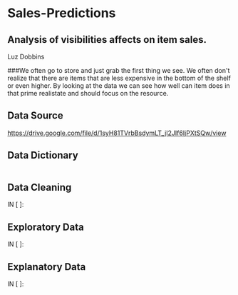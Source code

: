 # Sales-Predictions
## Analysis of visibilities affects on item sales.

Luz Dobbins

###We often go to store and just grab the first thing we see. We often don't realize that there are items that are less expensive in the bottom of the shelf or even higher. By looking at the data we can see how well can item does in that prime realistate and should focus on the resource.


## Data Source
https://drive.google.com/file/d/1syH81TVrbBsdymLT_jl2JIf6IjPXtSQw/view

## Data Dictionary

<p align = "center"> 
  <img src = "">
</p>


## Data Cleaning

IN [ ]: 

>

## Exploratory Data

IN [ ]:

>

## Explanatory Data

IN [ ]:

>

